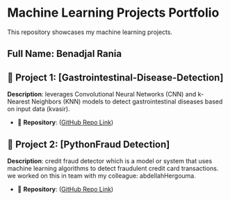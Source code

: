 # Machine Learning Projects Portfolio

This repository showcases my machine learning projects.
## Full Name: Benadjal Rania

## 🔹 Project 1: [Gastrointestinal-Disease-Detection]
**Description**:  leverages Convolutional Neural Networks (CNN) and k-Nearest Neighbors (KNN) models to detect gastrointestinal diseases based on input data (kvasir).  
- 📌 **Repository**: ([GitHub Repo Link](https://github.com/BenadjalRania/Gastrointestinal-Disease-Detection))

## 🔹 Project 2: [PythonFraud Detection]
**Description**: credit fraud detector which is a model or system that uses machine learning algorithms to detect fraudulent credit card transactions.
we worked on this in team with my colleague: abdellahHergouma.
- 📌 **Repository**: ([GitHub Repo Link](https://github.com/BenadjalRania/PythonFraud))
